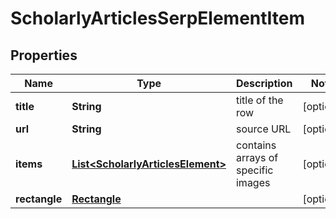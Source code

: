 

# ScholarlyArticlesSerpElementItem


## Properties

| Name | Type | Description | Notes |
|------------ | ------------- | ------------- | -------------|
|**title** | **String** | title of the row |  [optional] |
|**url** | **String** | source URL |  [optional] |
|**items** | [**List&lt;ScholarlyArticlesElement&gt;**](ScholarlyArticlesElement.md) | contains arrays of specific images |  [optional] |
|**rectangle** | [**Rectangle**](Rectangle.md) |  |  [optional] |



